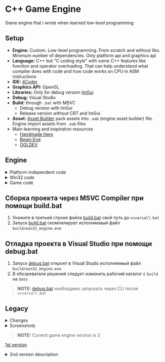 # C++ Game Engine
Game engine that i wrote when learned low-level programming

## Setup
* **Engine:** Custom. Low-level programming. From scratch and without libs. Minimum number of dependencies. Only platform api and graphics api
* **Language:** C++ but "C coding style" with some C++ features like function and operator overloading. That can help understand what compiler does with code and how code works on CPU in ASM instructions
* **IDE:** [4Coder](https://4coder.net/)
* **Graphics API:** OpenGL
* **Libraries:** Only for debug version [ImGui](https://github.com/ocornut/imgui)
* **Debug:** Visual Studio
* **Build:** through `.bat` with MSVC
  * Debug version with ImGui
  * Release version without CRT and ImGui
* **Asset:** [Asset Builder](https://github.com/ezexff/asset-builder) pack assets into `.eab` (engine asset builder) file. Engine import assets from `.eab` files
* Main learning and inspiration resources
  * [Handmade Hero](https://handmadehero.org/)
  * [Begin End](https://www.youtube.com/channel/UCz29nMCtFP5cuyuLR_0dFkw)
  * [OGLDEV](https://ogldev.org/)

## Engine
<details>
<summary>Platform-independent code</summary>

* ### Types
  * Custom names for C data types (int, float and etc.)
  * Constant values
    * Min and Max for int, float and etc.
    * Pi, Tau
  * Preprocessor directives
    * Assert()
    * InvalidCodePath
    * InvalidDefaultCase
    * Kilobytes(), Megabytes(), Gigabytes(), Terabytes()
    * ArrayCount()
  * No CRT
    * _fltused
    * memset()
  * Vector declarations (v2, v2s, v3, v3s, v4)
  * Rectangle declarations (rectangle2, rectangle3)
  * Matrix declarations (m4x4, m4x4_inv)
* ### Structs
  * Memory
    * `game_memory`
  * Renderer
    * `renderer_frame`
    * `camera`
    * `opengl`
  * Audio
    * `game_sound_output_buffer`
    * `loaded_sound`
  * Input
    * `platform_file_handle`
    * `platform_file_group`
    * `game_button_state`
    * `game_controller_input`
    * `game_input_mouse_button`
    * `game_input`
  * Other
    * `platform_api` pointers to win32 functions
      * Read data from files
        * GetAllFilesOfTypeBegin
        * GetAllFilesOfTypeEnd
        * OpenNextFile
        * ReadDataFromFile
        * FileError
  * Debug
    * `imgui` context, variables for windows visibility and etc.
* ### Functions
  * `SafeTruncateUInt64()`
  * `GetController()`
* ### Export/import function declarations
  * Game
    * `UpdateAndRender()`
    * `GetSoundSamples()`
  * Renderer
    * `BeginFrame()`
    * `EndFrame()`
---
  
</details>

<details>
<summary>Win32 code</summary>


* ### Memory
  * Alloc big memory block with VirtualAlloc()
  * Init pointers to platform API functions
* ### Renderer (OpenGL)
  * Load renderer from .dll
  * Init frame object
  * Init pointers to shader functions
  * Update Frame object at every frame with `BeginFrame()` and `EndFrame()`
* ### Audio
  * WASAPI
  * ~~DirectSound~~
* ### Input
  * Keyboard
  * Mouse (keys, wheel, cursor)
  * Read files
    * GetAllFilesOfType
    * OpenNextFile
    * FileError
  * ~~XInput gamepad~~
* ### Other
  * Timer
  * Fps lock
  * Toggle fullscreen
* ### Debug
  * ImGui log app
  * ImGui win32 window
    * Settings
      * Demo window
      * Window mode
      * Fps lock
    * Renderer
      * Frame info
      * OpenGL info
    * Audio
      * WASAPI info
    * Input
      * Cheatsheet of implemented inputs
---

</details>

<details>
<summary>Game code</summary>

* ### Memory
  * ConstArena static storage
  * TranArena updates every frame
* ### Renderer (OpenGL)
  * Frame through camera with perspective projection
  * Push buffer
    * Clear
    * RectOnGround
    * RectOutlineOnGround
    * BitmapOnGround
  * Frame through shader with effects (blur, emboss, grayscale, inverse, sepia)
  * Skybox
  * Ground chunks
* ### Audio (sound mixer)
  * Play sound
  * Test sine wave
    * Change tone volume
    * Change tone hz
* ### Mode
  * Test
    * Render
      * Clear screen
      * Rectangle on ground
      * Load shader from file
      * Compile shader
      * Link shader program
  * World
    * Input
      * Movement
      * Camera
      * Attack
    * Hash-based world storage
    * Entities (hero, wall, monstar, sword)
    * Sim region  
      * Update entities in area around camera (movement, collisions and etc.)
    * Render
      * Updatable entities
      * Bitmap at ground chunks
* ### Other
  * Math
    * Intrinsics
      * Scalar operations through processor instructions
      * SIMD intrinsics for trigonometric math functions (SVML)
    * Scalar operations
    * Vector operators and operations
    * Rectangle operators and operations
    * Matrix operators and operations
  * Multithreaded task workers
  * Asset
    * Reading EAB files
    * Load bitmaps and sounds through task workers
* ### Debug
  * ImGui log app
  * ImGui game window
    * Sim region window visibility
    * Memory
      * ConstArena info
      * TranArena info
    * Audio
      * Playing sound info
      * Test sine wave
        * Tone hz
        * Tone volume
      * Play 1st loaded sound
    * Frame
      * Push buffer info
      * Camera position and angle info
      * Preview for color and depth textures
      * Effects (blur, emboss, grayscale, inverse, sepia)
      * Live shaders editor window visibility
      * Variables info (IDs - textures, shaders, programs)
    * Input
      * Mouse pos and delta
      * Log mouse input
      * Log keyboard input
    * Threads
      * Current state info for 4 workers
    * Assets
      * Created memory blocks info
      * Count for every type of asset
      * EAB file tree
        * Show selected bitmap in preview window
        * Play selected sound
    * Mode
      * Change game mode
      * Change camera position
      * Background fill color
  * Bitmap preview window
  * Shaders editor window
  * Sim region window
    * Origin, bounds and etc. info
    * List of updatable entities

</details>

## Сборка проекта через MSVC Compiler при помощи build.bat
1. Укажите в третьей строке файла [build.bat](code/build.bat) свой путь до `vcvarsall.bat`
2. Запуск [build.bat](code/build.bat) скомпилирует исполняемый файл `build/win32_engine.exe`
## Отладка проекта в Visual Studio при помощи debug.bat
1. Запуск [debug.bat](code/debug.bat) откроет в Visual Studio исполняемый файл `build/win32_engine.exe`
2. В обозревателе решений следует изменить рабочий каталог с `build` на `data`
> **NOTE:** [debug.bat](code/debug.bat) необходимо запускать через CLI после `vcvarsall.bat`

## Legacy
<details>
<summary>Changes</summary>

```
2024.03.20
 + added sim region, world, entities from old engine
 + added functions for rectangle types
 + added ground chunk buffers and fill ground chunks filling
 + fixed collision when hit monstar

2024.02.24
 + added IsDown() and WasPressed() input functions
 + fixed Frame s32 Width, Height replaced to v2s Dim
 + MoveCamera() method - camera in frame from mode camera
 + changing camera pos and angle from game modes
 + added string type
 + added name and size in filehandle
 + improved OpenglCompileShader() and OpenglLinkProgram()
 + added rendering through texture (ColorTexture, DepthTexture, VAO, VBO, FBO)
 + added vert and frag shader screen effects to frame (blur, emboss, grayscale, inverse, sepia)
 + improved structure of ImGui debug windows
 + added mouse delta for 3d camera
 + improved 3d camera and movement in World mode
 + some ImGui Text replaced by BulletText
 + added task work queues
 + added assets loading from .eab files through thread task workers
 + added EAB tree with bitmaps and sounds
 + added preview window for bitmaps
 + added skybox
 + skybox optimized
 + fixed camera angle
 + fixed dtForFrame in movement code
 + improved shaders loading code
 + fixed bug in platform file i/o code
 + reworked code for load shader texts
 + added bitmap on ground to push buffer renderer
```

</details>

<details>
<summary>Screenshots</summary>

### 23.03.2024
<img src="https://i.imgur.com/cGDpNIo.png" alt="5 - 23.03.2024">
<img src="https://i.imgur.com/wWGq702.png" alt="4 - 23.03.2024">
<img src="https://i.imgur.com/aPd24OJ.png" alt="3 - 23.03.2024">
<img src="https://i.imgur.com/Xwltila.png" alt="2 - 23.03.2024">
<img src="https://i.imgur.com/dF5uV3q.png" alt="1 - 23.03.2024">

### 18.02.2024
<img src="https://i.imgur.com/CTprHxF.png" alt="2 - 18.02.2024">

### 16.02.2024
<img src="https://i.imgur.com/P8EAYty.png" alt="1 - 16.02.2024">

### 26.12.2023
<img src="https://i.imgur.com/ScSqF2k.png" alt="19 - 26.12.2023">
<img src="https://i.imgur.com/mNnF25d.png" alt="18 - 26.12.2023">
<img src="https://i.imgur.com/66SAlev.png" alt="17 - 26.12.2023">
<img src="https://i.imgur.com/m0dVLfg.png" alt="16 - 26.12.2023">
<img src="https://i.imgur.com/oRULiTy.png" alt="15 - 26.12.2023">
<img src="https://i.imgur.com/2WkdFRJ.png" alt="14 - 26.12.2023">
<img src="https://i.imgur.com/3KfLifH.png" alt="13 - 26.12.2023">
<img src="https://i.imgur.com/SGAMw7X.png" alt="12 - 26.12.2023">
<img src="https://i.imgur.com/yoag0Nv.png" alt="11 - 26.12.2023">
<img src="https://i.imgur.com/qwDYdQb.png" alt="10 - 26.12.2023">

### 26.08.2023
<img src="https://i.imgur.com/08RFODw.png" alt="9 - 26.08.2023">
<img src="https://i.imgur.com/DuFitsj.png" alt="8 - 26.08.2023">

### 21.08.2023
<img src="https://i.imgur.com/ue5gFgL.png" alt="7 - 21.08.2023">

### 19.08.2023
<img src="https://i.imgur.com/BNUPyQj.png" alt="6 - 19.08.2023">

### 12.08.2023
<img src="https://i.imgur.com/lFqbDXQ.png" alt="5 - 12.08.2023">
<img src="https://i.imgur.com/icJtm0k.png" alt="4 - 12.08.2023">
<img src="https://i.imgur.com/vRpIoxd.png" alt="3 - 12.08.2023">
<img src="https://i.imgur.com/gW81zeb.png" alt="2 - 12.08.2023">

### 06.01.2023
<img src="https://i.imgur.com/oZZdn5x.png" alt="1 - 06.01.2023">

</details>

> **NOTE:** Current game engine version is 3

[1st version](https://github.com/ezexff/learning_opengl)

<details>
<summary>2nd version description</summary>

* ### Platform Layer (GLFW)
  * Memory: big memory block from VirtualAlloc()
  * OpenGL (Glad) + GLSL
  * Framerate
    * Locked and Unlocked
    * VSync
  * Window mode: fullscreen or windowed
  * Inputs
    * Keyboard
    * Mouse
  * Resolution independent rendering (getting window dimension)
  * Timers???
  * Debug
    * ImGui: Logging, Diagramming and etc.
    * Performance Counters
* ### Game Layer
  * Memory
    * WorldArena: static storage
      * GameState
      * Assets initialization
    * TranArena: updates every frame
      * SimRegion
      * GrounBuffer
      * RenderGroup
  * Types: Preprocessor directives
    * Custom names for standart types: int, float and etc.
    * Constant values: int min/max, float min/max, Pi, Tau and etc.
    * Assert(Expression)  
    * Kilobytes, Megabytes, Gigabytes, Terabytes
    * ArrayCount(Array)
  * Math: vectors, rectangles, matrices and scalar operations
  * Intrinsics: scalar operations through processor instructions
  * Inputs
    * Mouse
      * Camera pitch and yaw
      * ImGui
    * Keyboard: hero moving and shooting
  * Timers: models animations update???
  * Entities (игрок и объекты окружения)???
    * Equation of motion
    * Collision detection with gliding and overlapping
    * Transform matrices
  * Camera
  * Assets (импорт 3d-моделей, сгенерированных при помощи Assets Generator)???
  * SimRegion
  * RenderGroup (OpenGL)
    * Resolution independent rendering (FBO based on window dimension)
    * Persprective projection
    * Orthogonal projection
    * Environment Objects Rendering System (cистема рендеринга объектов окружения, объединённых в VBO)
    * Single Static Meshes (VBO одиночных мешей без анимаций)
    * Single Animated Meshes (VBO одиночных анимированных мешей)
    * Multiple Static Meshes (VBO инстансинг множества статичных мешей без анимаций - множество экземпляров мешей с разными матрицами преобразований)
    * Rendering debug info (world origin, lightings positions, collisions borders)
    * Water (FBO+RBO, Water Shader, Clipping Planes, DuDv Texture, Fresnel Effect, Normal Map)
    * Shadows (Shadow Mapping: Depth Map from Depth Buffer)
    * Grass Objects Rendering System (VBO инстансинг травы с облегчённым шейдером и без теней)
    * Seamless Ground Texture Rendering
  * ImGui: Logging, Diagramming and etc. Меню разработчика в ImGui для просмотра и редактирования параметров подсистем движка (Settings, Memory, Camera, Entities, Render, Light Sources, Shadows, Water)
  * Shaders
    * Water: Reflection Texture + Refraction Texture + Materials + Lighting
    * Grass: Materials + Lighting
    * 3d-model: Materials + Lighting + Shadows (Depth Shader, Shadow Shader, Shadow acne, Peter panning, PCF)

</details>
